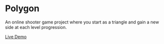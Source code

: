 # Polygon

An online shooter game project where you start as a triangle and gain a new side at each level progression.

[Live Demo](https://polyg0n.herokuapp.com/)

